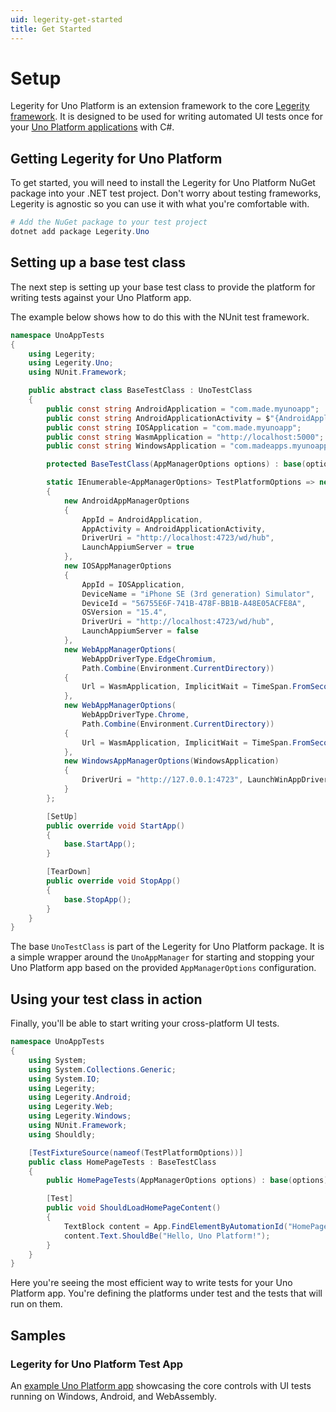 ```yaml
---
uid: legerity-get-started
title: Get Started
---
```


# Setup

Legerity for Uno Platform is an extension framework to the core [Legerity framework](https://made-apps.github.io/legerity/). It is designed to be used for writing automated UI tests once for your [Uno Platform applications](https://platform.uno/) with C#.

## Getting Legerity for Uno Platform

To get started, you will need to install the Legerity for Uno Platform NuGet package into your .NET test project. Don't worry about testing frameworks, Legerity is agnostic so you can use it with what you're comfortable with.

```powershell
# Add the NuGet package to your test project
dotnet add package Legerity.Uno
```

## Setting up a base test class

The next step is setting up your base test class to provide the platform for writing tests against your Uno Platform app.

The example below shows how to do this with the NUnit test framework.

```csharp
namespace UnoAppTests
{
    using Legerity;
    using Legerity.Uno;
    using NUnit.Framework;

    public abstract class BaseTestClass : UnoTestClass
    {
        public const string AndroidApplication = "com.made.myunoapp";
        public const string AndroidApplicationActivity = $"{AndroidApplication}.MainActivity";
        public const string IOSApplication = "com.made.myunoapp";
        public const string WasmApplication = "http://localhost:5000";
        public const string WindowsApplication = "com.madeapps.myunoapp_7mzr475ysvhxg!App";

        protected BaseTestClass(AppManagerOptions options) : base(options) { }

        static IEnumerable<AppManagerOptions> TestPlatformOptions => new List<AppManagerOptions>
        {
            new AndroidAppManagerOptions
            {
                AppId = AndroidApplication,
                AppActivity = AndroidApplicationActivity,
                DriverUri = "http://localhost:4723/wd/hub",
                LaunchAppiumServer = true
            },
            new IOSAppManagerOptions
            {
                AppId = IOSApplication,
                DeviceName = "iPhone SE (3rd generation) Simulator",
                DeviceId = "56755E6F-741B-478F-BB1B-A48E05ACFE8A",
                OSVersion = "15.4",
                DriverUri = "http://localhost:4723/wd/hub",
                LaunchAppiumServer = false
            },
            new WebAppManagerOptions(
                WebAppDriverType.EdgeChromium,
                Path.Combine(Environment.CurrentDirectory))
            {
                Url = WasmApplication, ImplicitWait = TimeSpan.FromSeconds(5)
            },
            new WebAppManagerOptions(
                WebAppDriverType.Chrome,
                Path.Combine(Environment.CurrentDirectory))
            {
                Url = WasmApplication, ImplicitWait = TimeSpan.FromSeconds(5)
            },
            new WindowsAppManagerOptions(WindowsApplication)
            {
                DriverUri = "http://127.0.0.1:4723", LaunchWinAppDriver = true
            }
        };

        [SetUp]
        public override void StartApp()
        {
            base.StartApp();
        }

        [TearDown]
        public override void StopApp()
        {
            base.StopApp();
        }
    }
}
```

The base `UnoTestClass` is part of the Legerity for Uno Platform package. It is a simple wrapper around the `UnoAppManager` for starting and stopping your Uno Platform app based on the provided `AppManagerOptions` configuration.

## Using your test class in action

Finally, you'll be able to start writing your cross-platform UI tests.

```csharp
namespace UnoAppTests
{
    using System;
    using System.Collections.Generic;
    using System.IO;
    using Legerity;
    using Legerity.Android;
    using Legerity.Web;
    using Legerity.Windows;
    using NUnit.Framework;
    using Shouldly;

    [TestFixtureSource(nameof(TestPlatformOptions))]
    public class HomePageTests : BaseTestClass
    {
        public HomePageTests(AppManagerOptions options) : base(options) { }

        [Test]
        public void ShouldLoadHomePageContent()
        {
            TextBlock content = App.FindElementByAutomationId("HomePageContent");
            content.Text.ShouldBe("Hello, Uno Platform!");
        }
    }
}
```

Here you're seeing the most efficient way to write tests for your Uno Platform app. You're defining the platforms under test and the tests that will run on them.

## Samples

### Legerity for Uno Platform Test App

An [example Uno Platform app](https://github.com/MADE-Apps/legerity-uno/tree/main/samples) showcasing the core controls with UI tests running on Windows, Android, and WebAssembly.
